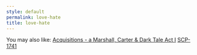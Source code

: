 ```yaml
---
style: default
permalink: love-hate
title: love-hate
---
```

You may also like:
[Acquisitions - a Marshall, Carter & Dark Tale Act I](http://scp-wiki.net/acquisitions1)
[SCP-1741](http://scp-wiki.net/scp-1741)